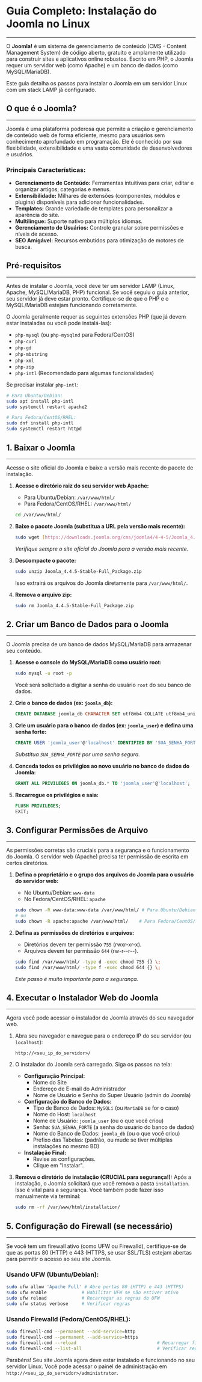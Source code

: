 # Guia Completo: Instalação do Joomla no Linux
---

O **Joomla!** é um sistema de gerenciamento de conteúdo (CMS - Content Management System) de código aberto, gratuito e amplamente utilizado para construir sites e aplicativos online robustos. Escrito em PHP, o Joomla requer um servidor web (como Apache) e um banco de dados (como MySQL/MariaDB).

Este guia detalha os passos para instalar o Joomla em um servidor Linux com um stack LAMP já configurado.

## O que é o Joomla?
---

Joomla é uma plataforma poderosa que permite a criação e gerenciamento de conteúdo web de forma eficiente, mesmo para usuários sem conhecimento aprofundado em programação. Ele é conhecido por sua flexibilidade, extensibilidade e uma vasta comunidade de desenvolvedores e usuários.

### Principais Características:

* **Gerenciamento de Conteúdo:** Ferramentas intuitivas para criar, editar e organizar artigos, categorias e menus.
* **Extensibilidade:** Milhares de extensões (componentes, módulos e plugins) disponíveis para adicionar funcionalidades.
* **Templates:** Grande variedade de templates para personalizar a aparência do site.
* **Multilíngue:** Suporte nativo para múltiplos idiomas.
* **Gerenciamento de Usuários:** Controle granular sobre permissões e níveis de acesso.
* **SEO Amigável:** Recursos embutidos para otimização de motores de busca.

## Pré-requisitos
---

Antes de instalar o Joomla, você deve ter um servidor LAMP (Linux, Apache, MySQL/MariaDB, PHP) funcional. Se você seguiu o guia anterior, seu servidor já deve estar pronto. Certifique-se de que o PHP e o MySQL/MariaDB estejam funcionando corretamente.

O Joomla geralmente requer as seguintes extensões PHP (que já devem estar instaladas ou você pode instalá-las):
* `php-mysql` (ou `php-mysqlnd` para Fedora/CentOS)
* `php-curl`
* `php-gd`
* `php-mbstring`
* `php-xml`
* `php-zip`
* `php-intl` (Recomendado para algumas funcionalidades)

Se precisar instalar `php-intl`:
```bash
# Para Ubuntu/Debian:
sudo apt install php-intl
sudo systemctl restart apache2

# Para Fedora/CentOS/RHEL:
sudo dnf install php-intl
sudo systemctl restart httpd
```

## 1. Baixar o Joomla
---

Acesse o site oficial do Joomla e baixe a versão mais recente do pacote de instalação.

1.  **Acesse o diretório raiz do seu servidor web Apache:**
    * Para Ubuntu/Debian: `/var/www/html/`
    * Para Fedora/CentOS/RHEL: `/var/www/html/`

    ```bash
    cd /var/www/html/
    ```

2.  **Baixe o pacote Joomla (substitua a URL pela versão mais recente):**
    ```bash
    sudo wget [https://downloads.joomla.org/cms/joomla4/4-4-5/Joomla_4.4.5-Stable-Full_Package.zip](https://downloads.joomla.org/cms/joomla4/4-4-5/Joomla_4.4.5-Stable-Full_Package.zip)
    ```
    *Verifique sempre o site oficial do Joomla para a versão mais recente.*

3.  **Descompacte o pacote:**
    ```bash
    sudo unzip Joomla_4.4.5-Stable-Full_Package.zip
    ```
    Isso extrairá os arquivos do Joomla diretamente para `/var/www/html/`.

4.  **Remova o arquivo zip:**
    ```bash
    sudo rm Joomla_4.4.5-Stable-Full_Package.zip
    ```

## 2. Criar um Banco de Dados para o Joomla
---

O Joomla precisa de um banco de dados MySQL/MariaDB para armazenar seu conteúdo.

1.  **Acesse o console do MySQL/MariaDB como usuário root:**
    ```bash
    sudo mysql -u root -p
    ```
    Você será solicitado a digitar a senha do usuário `root` do seu banco de dados.

2.  **Crie o banco de dados (ex: `joomla_db`):**
    ```sql
    CREATE DATABASE joomla_db CHARACTER SET utf8mb4 COLLATE utf8mb4_unicode_ci;
    ```

3.  **Crie um usuário para o banco de dados (ex: `joomla_user`) e defina uma senha forte:**
    ```sql
    CREATE USER 'joomla_user'@'localhost' IDENTIFIED BY 'SUA_SENHA_FORTE';
    ```
    *Substitua `SUA_SENHA_FORTE` por uma senha segura.*

4.  **Conceda todos os privilégios ao novo usuário no banco de dados do Joomla:**
    ```sql
    GRANT ALL PRIVILEGES ON joomla_db.* TO 'joomla_user'@'localhost';
    ```

5.  **Recarregue os privilégios e saia:**
    ```sql
    FLUSH PRIVILEGES;
    EXIT;
    ```

## 3. Configurar Permissões de Arquivo
---

As permissões corretas são cruciais para a segurança e o funcionamento do Joomla. O servidor web (Apache) precisa ter permissão de escrita em certos diretórios.

1.  **Defina o proprietário e o grupo dos arquivos do Joomla para o usuário do servidor web:**
    * No Ubuntu/Debian: `www-data`
    * No Fedora/CentOS/RHEL: `apache`

    ```bash
    sudo chown -R www-data:www-data /var/www/html/ # Para Ubuntu/Debian
    # ou
    sudo chown -R apache:apache /var/www/html/    # Para Fedora/CentOS/RHEL
    ```

2.  **Defina as permissões de diretórios e arquivos:**
    * Diretórios devem ter permissão `755` (rwxr-xr-x).
    * Arquivos devem ter permissão `644` (rw-r--r--).

    ```bash
    sudo find /var/www/html/ -type d -exec chmod 755 {} \;
    sudo find /var/www/html/ -type f -exec chmod 644 {} \;
    ```
    *Este passo é muito importante para a segurança.*

## 4. Executar o Instalador Web do Joomla
---

Agora você pode acessar o instalador do Joomla através do seu navegador web.

1.  Abra seu navegador e navegue para o endereço IP do seu servidor (ou `localhost`):
    ```
    http://<seu_ip_do_servidor>/
    ```
2.  O instalador do Joomla será carregado. Siga os passos na tela:
    * **Configuração Principal:**
        * Nome do Site
        * Endereço de E-mail do Administrador
        * Nome de Usuário e Senha do Super Usuário (admin do Joomla)
    * **Configuração do Banco de Dados:**
        * Tipo de Banco de Dados: `MySQLi` (ou `MariaDB` se for o caso)
        * Nome do Host: `localhost`
        * Nome de Usuário: `joomla_user` (ou o que você criou)
        * Senha: `SUA_SENHA_FORTE` (a senha do usuário do banco de dados)
        * Nome do Banco de Dados: `joomla_db` (ou o que você criou)
        * Prefixo das Tabelas: (padrão, ou mude se tiver múltiplas instalações no mesmo BD)
    * **Instalação Final:**
        * Revise as configurações.
        * Clique em "Instalar".

3.  **Remova o diretório de instalação (CRUCIAL para segurança!):**
    Após a instalação, o Joomla solicitará que você remova a pasta `installation`. Isso é vital para a segurança.
    Você também pode fazer isso manualmente via terminal:
    ```bash
    sudo rm -rf /var/www/html/installation/
    ```

## 5. Configuração do Firewall (se necessário)
---

Se você tem um firewall ativo (como UFW ou Firewalld), certifique-se de que as portas 80 (HTTP) e 443 (HTTPS, se usar SSL/TLS) estejam abertas para permitir o acesso ao seu site Joomla.

### Usando UFW (Ubuntu/Debian):
```bash
sudo ufw allow 'Apache Full' # Abre portas 80 (HTTP) e 443 (HTTPS)
sudo ufw enable             # Habilitar UFW se não estiver ativo
sudo ufw reload             # Recarregar as regras do UFW
sudo ufw status verbose     # Verificar regras
```

### Usando Firewalld (Fedora/CentOS/RHEL):
```bash
sudo firewall-cmd --permanent --add-service=http
sudo firewall-cmd --permanent --add-service=https
sudo firewall-cmd --reload                              # Recarregar firewall
sudo firewall-cmd --list-all                            # Verificar regras
```

Parabéns! Seu site Joomla agora deve estar instalado e funcionando no seu servidor Linux. Você pode acessar o painel de administração em `http://<seu_ip_do_servidor>/administrator`.

